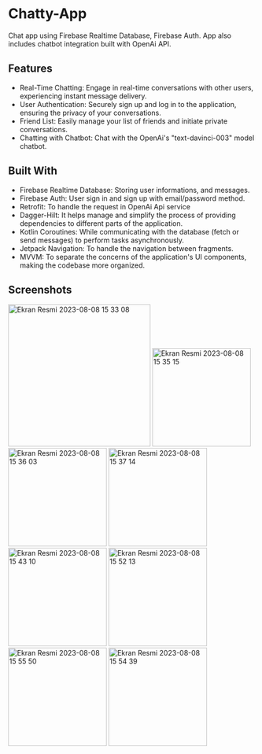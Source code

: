 # Chatty-App
Chat app using Firebase Realtime Database, Firebase Auth. App also includes chatbot integration built with OpenAi API. 

## Features
- Real-Time Chatting: Engage in real-time conversations with other users, experiencing instant message delivery.
- User Authentication: Securely sign up and log in to the application, ensuring the privacy of your conversations.
- Friend List: Easily manage your list of friends and initiate private conversations.
- Chatting with Chatbot: Chat with the  OpenAi's "text-davinci-003" model chatbot.

## Built With
- Firebase Realtime Database: Storing user informations, and messages.
- Firebase Auth: User sign in and sign up with email/password method.
- Retrofit: To handle the request in OpenAi Api service
- Dagger-Hilt: It helps manage and simplify the process of providing dependencies to different parts of the application.
- Kotlin Coroutines: While communicating with the database (fetch or send messages) to perform tasks asynchronously.
- Jetpack Navigation: To handle the navigation between fragments.
- MVVM: To separate the concerns of the application's UI components, making the codebase more organized.

## Screenshots
<img width="289" alt="Ekran Resmi 2023-08-08 15 33 08" src="https://github.com/melikegoren/Chatty-App/assets/79282676/eb2b2178-e886-4ab6-a369-06026a2dcf36">
<img width="200" alt="Ekran Resmi 2023-08-08 15 35 15" src="https://github.com/melikegoren/Chatty-App/assets/79282676/ddac6a0d-f2a3-4d0e-a2ec-7bd13f721bd1">
<img width="200" alt="Ekran Resmi 2023-08-08 15 36 03" src="https://github.com/melikegoren/Chatty-App/assets/79282676/0f058f8c-9064-48e1-b1c8-e98efafe27fb">
<img width="200" alt="Ekran Resmi 2023-08-08 15 37 14" src="https://github.com/melikegoren/Chatty-App/assets/79282676/1287c07e-5e99-46fd-badd-6f3d9f99422e">
<img width="200" alt="Ekran Resmi 2023-08-08 15 43 10" src="https://github.com/melikegoren/Chatty-App/assets/79282676/21f538c9-95c4-4a24-9e33-7b3dd1c70b29">
<img width="200" alt="Ekran Resmi 2023-08-08 15 52 13" src="https://github.com/melikegoren/Chatty-App/assets/79282676/33a35713-2dbd-45a1-987f-dda465944d2a">
<img width="200" alt="Ekran Resmi 2023-08-08 15 55 50" src="https://github.com/melikegoren/Chatty-App/assets/79282676/f2e81c68-7061-4622-aa91-0456d114fd06">
<img width="200" alt="Ekran Resmi 2023-08-08 15 54 39" src="https://github.com/melikegoren/Chatty-App/assets/79282676/6db4fee1-a430-4436-9fb1-a5d79105761e">
